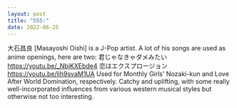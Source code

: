 ```yaml
---
layout: post
title: "555:"
date: 2022-06-25
---
```


大石昌良 [Masayoshi Oishi] is a J-Pop artist. A lot of his songs are used as anime openings, here are two:
 君じゃなきゃダメみたい
https://youtu.be/_NbjKXEbde4
 恋はエクスプロージョン
https://youtu.be/lih9svaM1UA 
Used for Monthly Girls' Nozaki-kun and Love After World Domination, respectively. Catchy and uplifting, with some really well-incorporated influences from various western musical styles but otherwise not too interesting.
